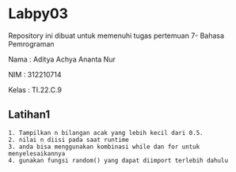# Labpy03
Repository ini dibuat untuk memenuhi tugas pertemuan 7- Bahasa Pemrograman

Nama    :   Aditya Achya Ananta Nur

NIM     :   312210714

Kelas   :   TI.22.C.9

## Latihan1
    1. Tampilkan n bilangan acak yang lebih kecil dari 0.5.
    2. nilai n diisi pada saat runtime
    3. anda bisa menggunakan kombinasi while dan for untuk menyelesaikannya
    4. gunakan fungsi random() yang dapat diimport terlebih dahulu
